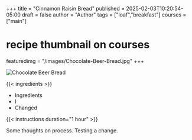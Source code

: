 +++
title = "Cinnamon Raisin Bread"
published = 2025-02-03T10:20:54-05:00
draft = false
author = "Author"
tags = ["loaf","breakfast"]
courses = ["main"]
# recipe thumbnail on courses
featuredimg = "/images/Chocolate-Beer-Bread.jpg"
+++

<!-- image used on the recipe schema -->
![Chocolate Beer Bread](/images/Chocolate-Beer-Bread.jpg)

{{< ingredients >}}

* Ingredients
* I
* Changed

{{< instructions duration="1 hour" >}}

Some thoughts on process. Testing a change.
